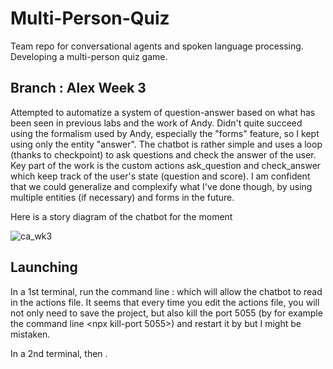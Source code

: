 # Multi-Person-Quiz
Team repo for conversational agents and spoken language processing. Developing a multi-person quiz game.

## Branch : Alex Week 3

Attempted to automatize a system of question-answer based on what has been seen in previous labs and the work of Andy.
Didn't quite succeed using the formalism used by Andy, especially the "forms" feature, so I kept using only the entity "answer". The chatbot is rather simple and uses a loop (thanks to checkpoint) to ask questions and check the answer of the user. Key part of the work is the custom actions ask_question and check_answer which keep track of the user's state (question and score). I am confident that we could generalize and complexify what I've done though, by using multiple entities (if necessary) and forms in the future.

Here is a story diagram of the chatbot for the moment

![ca_wk3](https://user-images.githubusercontent.com/92320638/216168429-51fca261-da3f-4b08-92ea-92435a2cce48.png)


## Launching

In a 1st terminal, run the command line : <rasa run actions> which will allow the chatbot to read in the actions file.
It seems that every time you edit the actions file, you will not only need to save the project, but also kill the port 5055 (by for example the command line <npx kill-port 5055>) and restart it by <rasa run actions> but I might be mistaken.

In a 2nd terminal, <rasa train> then <rasa shell>.
